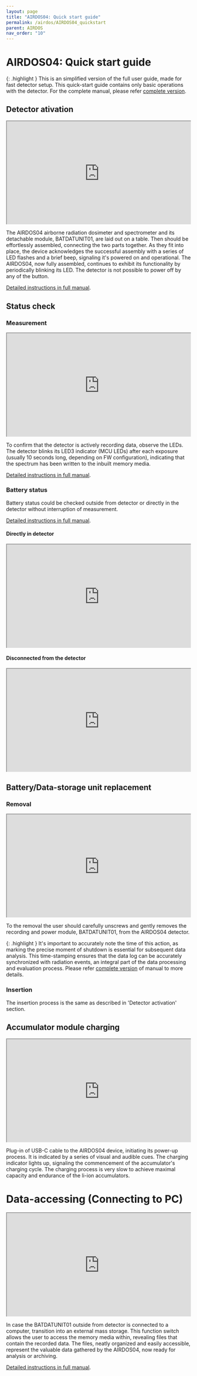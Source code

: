 ```yaml
---
layout: page
title: "AIRDOS04: Quick start guide"
permalink: /airdos/AIRDOS04_quickstart
parent: AIRDOS
nav_order: "10"
---
```


# AIRDOS04: Quick start guide

{: .highlight }
This is an simplified version of the full user guide, made for fast detector setup. This quick-start guide contains only basic operations with the detector. For the complete manual, please refer [complete version](./AIRDOS04).


## Detector ativation

 <div style="width:100%; padding-top: 56.25%;position: relative;overflow: hidden;">
   <iframe style="width: 100%;height: 100%;position: absolute;top: 0;left: 0;" src="https://www.youtube.com/embed/5E_j_orvsTs?loop=1">
   </iframe>
 </div>

The AIRDOS04 airborne radiation dosimeter and spectrometer and its detachable module, BATDATUNIT01, are laid out on a table. Then should be effortlessly assembled, connecting the two parts together. As they fit into place, the device acknowledges the successful assembly with a series of LED flashes and a brief beep, signaling it's powered on and operational. The AIRDOS04, now fully assembled, continues to exhibit its functionality by periodically blinking its LED. The detector is not possible to power off by any of the button.

[Detailed instructions in full manual]({{site.baseurl}}/airdos/AIRDOS04#detector-power-up).

## Status check

### Measurement

 <div style="width:100%; padding-top: 56.25%;position: relative;overflow: hidden;">
   <iframe style="width: 100%;height: 100%;position: absolute;top: 0;left: 0;" src="https://www.youtube.com/embed/OLHI1WTeeHw?loop=1">
   </iframe>
 </div>

To confirm that the detector is actively recording data, observe the LEDs. The detector blinks its LED3 indicator (MCU LEDs) after each exposure (usually 10 seconds long, depending on FW configuration), indicating that the spectrum has been written to the inbuilt memory media.

[Detailed instructions in full manual]({{site.baseurl}}/airdos/AIRDOS04#status-indicator-description).

### Battery status

Battery status could be checked outside from detector or directly in the detector without interruption of measurement.

[Detailed instructions in full manual]({{site.baseurl}}/airdos/AIRDOS04#status-indicator-description).

#### Directly in detector

 <div style="width:100%; padding-top: 56.25%;position: relative;overflow: hidden;">
   <iframe style="width: 100%;height: 100%;position: absolute;top: 0;left: 0;" src="https://www.youtube.com/embed/BMAA3ZnrR8o?loop=1">
   </iframe>
 </div>

#### Disconnected from the detector

 <div style="width:100%; padding-top: 56.25%;position: relative;overflow: hidden;">
   <iframe style="width: 100%;height: 100%;position: absolute;top: 0;left: 0;" src="https://www.youtube.com/embed/BRZ_Ix2QTNE?loop=1">
   </iframe>
 </div>


## Battery/Data-storage unit replacement

### Removal

 <div style="width:100%; padding-top: 56.25%;position: relative;overflow: hidden;">
   <iframe style="width: 100%;height: 100%;position: absolute;top: 0;left: 0;" src="https://www.youtube.com/embed/jfwqo6pnUCM?loop=1">
   </iframe>
 </div>

To the removal the user should carefully unscrews and gently removes the recording and power module, BATDATUNIT01, from the AIRDOS04 detector.

{: .highlight }
It's important to accurately note the time of this action, as marking the precise moment of shutdown is essential for subsequent data analysis. This time-stamping ensures that the data log can be accurately synchronized with radiation events, an integral part of the data processing and evaluation process. Please refer [complete version](./AIRDOS04#replacing-the-digital-part-of-the-detector) of manual to more details.

### Insertion

The insertion process is the same as described in 'Detector activation' section.

## Accumulator module charging

 <div style="width:100%; padding-top: 56.25%;position: relative;overflow: hidden;">
   <iframe style="width: 100%;height: 100%;position: absolute;top: 0;left: 0;" src="https://www.youtube.com/embed/qtMtmowHTfo?loop=1">
   </iframe>
 </div>

Plug-in of USB-C cable to the AIRDOS04 device, initiating its power-up process. It is indicated by a series of visual and audible cues. The charging indicator lights up, signaling the commencement of the accumulator's charging cycle. The charging process is very slow to achieve maximal capacity and endurance of the li-ion accumulators.

# Data-accessing (Connecting to PC)

 <div style="width:100%; padding-top: 56.25%;position: relative;overflow: hidden;">
   <iframe style="width: 100%;height: 100%;position: absolute;top: 0;left: 0;" src="https://www.youtube.com/embed/uuGJzn98xzY?loop=1">
   </iframe>
 </div>

In case the BATDATUNIT01 outside from detector is connected to a computer, transition into an external mass storage. This function switch allows the user to access the memory media within, revealing files that contain the recorded data. The files, neatly organized and easily accessible, represent the valuable data gathered by the AIRDOS04, now ready for analysis or archiving.


[Detailed instructions in full manual]({{site.baseurl}}/airdos/AIRDOS04#measured-data-read-out-enforcing-mass-storage-mode).
